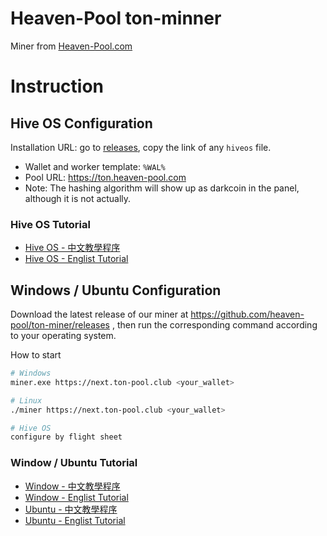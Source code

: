# Heaven-Pool ton-minner

Miner from [Heaven-Pool.com](https://ton.heaven-pool.com/)

# Instruction

## Hive OS Configuration

Installation URL: go to [releases](https://github.com/heaven-pool/ton-miner/releases), copy the link of any `hiveos` file.

- Wallet and worker template: `%WAL%`
- Pool URL: https://ton.heaven-pool.com
- Note: The hashing algorithm will show up as darkcoin in the panel, although it is not actually.

### Hive OS Tutorial

- [Hive OS - 中文教學程序](https://github.com/heaven-pool/ton-miner/blob/master/docs/hiveos-chinese.md)
- [Hive OS - Englist Tutorial](https://github.com/heaven-pool/ton-miner/blob/master/docs/hiveos-eng.md)

## Windows / Ubuntu Configuration

Download the latest release of our miner at https://github.com/heaven-pool/ton-miner/releases , then run the corresponding command according to your operating system.

How to start

``` sh
# Windows
miner.exe https://next.ton-pool.club <your_wallet>

# Linux
./miner https://next.ton-pool.club <your_wallet>

# Hive OS
configure by flight sheet
```
### Window / Ubuntu Tutorial

- [Window - 中文教學程序](https://github.com/heaven-pool/ton-miner/blob/master/docs/window-chinese.md)
- [Window - Englist Tutorial](https://github.com/heaven-pool/ton-miner/blob/master/docs/window-eng.md)
- [Ubuntu - 中文教學程序](https://github.com/heaven-pool/ton-miner/blob/master/docs/ubuntu-chinese.md)
- [Ubuntu - Englist Tutorial](https://github.com/heaven-pool/ton-miner/blob/master/docs/ubuntu-eng.md)

